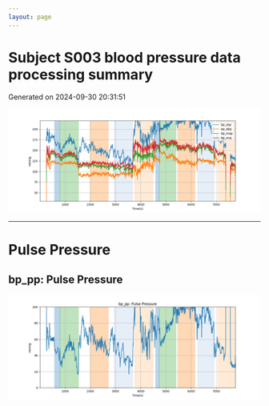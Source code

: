 ```yaml
---
layout: page
---
```



# Subject S003 blood pressure data processing summary
Generated on 2024-09-30 20:31:51

![Subject S003 blood pressure data processing summary - Overlay](images/S003_bp_features_overlay.png)

---
# Pulse Pressure

## bp_pp: Pulse Pressure
![bp_pp: Pulse Pressure](images/S003_bp_features_bp_pp.png)

